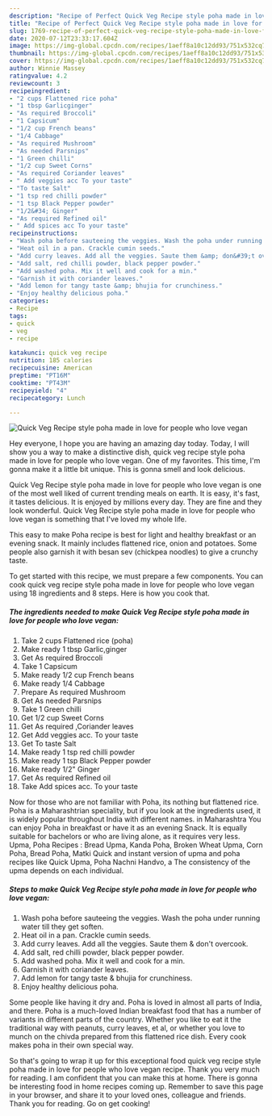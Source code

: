 ```yaml
---
description: "Recipe of Perfect Quick Veg Recipe style poha made in love for people who love vegan"
title: "Recipe of Perfect Quick Veg Recipe style poha made in love for people who love vegan"
slug: 1769-recipe-of-perfect-quick-veg-recipe-style-poha-made-in-love-for-people-who-love-vegan
date: 2020-07-12T23:33:17.604Z
image: https://img-global.cpcdn.com/recipes/1aeff8a10c12dd93/751x532cq70/quick-veg-recipe-style-poha-made-in-love-for-people-who-love-vegan-recipe-main-photo.jpg
thumbnail: https://img-global.cpcdn.com/recipes/1aeff8a10c12dd93/751x532cq70/quick-veg-recipe-style-poha-made-in-love-for-people-who-love-vegan-recipe-main-photo.jpg
cover: https://img-global.cpcdn.com/recipes/1aeff8a10c12dd93/751x532cq70/quick-veg-recipe-style-poha-made-in-love-for-people-who-love-vegan-recipe-main-photo.jpg
author: Winnie Massey
ratingvalue: 4.2
reviewcount: 3
recipeingredient:
- "2 cups Flattened rice poha"
- "1 tbsp Garlicginger"
- "As required Broccoli"
- "1 Capsicum"
- "1/2 cup French beans"
- "1/4 Cabbage"
- "As required Mushroom"
- "As needed Parsnips"
- "1 Green chilli"
- "1/2 cup Sweet Corns"
- "As required Coriander leaves"
- " Add veggies acc To your taste"
- "To taste Salt"
- "1 tsp red chilli powder"
- "1 tsp Black Pepper powder"
- "1/2&#34; Ginger"
- "As required Refined oil"
- " Add spices acc To your taste"
recipeinstructions:
- "Wash poha before sauteeing the veggies. Wash the poha under running water till they get soften."
- "Heat oil in a pan. Crackle cumin seeds."
- "Add curry leaves. Add all the veggies. Saute them &amp; don&#39;t overcook."
- "Add salt, red chilli powder, black pepper powder."
- "Add washed poha. Mix it well and cook for a min."
- "Garnish it with coriander leaves."
- "Add lemon for tangy taste &amp; bhujia for crunchiness."
- "Enjoy healthy delicious poha."
categories:
- Recipe
tags:
- quick
- veg
- recipe

katakunci: quick veg recipe 
nutrition: 185 calories
recipecuisine: American
preptime: "PT16M"
cooktime: "PT43M"
recipeyield: "4"
recipecategory: Lunch

---
```



![Quick Veg Recipe style poha made in love for people who love vegan](https://img-global.cpcdn.com/recipes/1aeff8a10c12dd93/751x532cq70/quick-veg-recipe-style-poha-made-in-love-for-people-who-love-vegan-recipe-main-photo.jpg)

Hey everyone, I hope you are having an amazing day today. Today, I will show you a way to make a distinctive dish, quick veg recipe style poha made in love for people who love vegan. One of my favorites. This time, I'm gonna make it a little bit unique. This is gonna smell and look delicious.

Quick Veg Recipe style poha made in love for people who love vegan is one of the most well liked of current trending meals on earth. It is easy, it's fast, it tastes delicious. It is enjoyed by millions every day. They are fine and they look wonderful. Quick Veg Recipe style poha made in love for people who love vegan is something that I've loved my whole life.

This easy to make Poha recipe is best for light and healthy breakfast or an evening snack. It mainly includes flattened rice, onion and potatoes. Some people also garnish it with besan sev (chickpea noodles) to give a crunchy taste.


To get started with this recipe, we must prepare a few components. You can cook quick veg recipe style poha made in love for people who love vegan using 18 ingredients and 8 steps. Here is how you cook that.

<!--inarticleads1-->

##### The ingredients needed to make Quick Veg Recipe style poha made in love for people who love vegan:

1. Take 2 cups Flattened rice (poha)
1. Make ready 1 tbsp Garlic,ginger
1. Get As required Broccoli
1. Take 1 Capsicum
1. Make ready 1/2 cup French beans
1. Make ready 1/4 Cabbage
1. Prepare As required Mushroom
1. Get As needed Parsnips
1. Take 1 Green chilli
1. Get 1/2 cup Sweet Corns
1. Get As required ,Coriander leaves
1. Get  Add veggies acc. To your taste
1. Get To taste Salt
1. Make ready 1 tsp red chilli powder
1. Make ready 1 tsp Black Pepper powder
1. Make ready 1/2&#34; Ginger
1. Get As required Refined oil
1. Take  Add spices acc. To your taste


Now for those who are not familiar with Poha, its nothing but flattened rice. Poha is a Maharashtrian speciality, but if you look at the ingredients used, it is widely popular throughout India with different names. in Maharashtra You can enjoy Poha in breakfast or have it as an evening Snack. It is equally suitable for bachelors or who are living alone, as it requires very less. Upma, Poha Recipes : Bread Upma, Kanda Poha, Broken Wheat Upma, Corn Poha, Bread Poha, Matki Quick and instant version of upma and poha recipes like Quick Upma, Poha Nachni Handvo, a The consistency of the upma depends on each individual. 

<!--inarticleads2-->

##### Steps to make Quick Veg Recipe style poha made in love for people who love vegan:

1. Wash poha before sauteeing the veggies. Wash the poha under running water till they get soften.
1. Heat oil in a pan. Crackle cumin seeds.
1. Add curry leaves. Add all the veggies. Saute them &amp; don&#39;t overcook.
1. Add salt, red chilli powder, black pepper powder.
1. Add washed poha. Mix it well and cook for a min.
1. Garnish it with coriander leaves.
1. Add lemon for tangy taste &amp; bhujia for crunchiness.
1. Enjoy healthy delicious poha.


Some people like having it dry and. Poha is loved in almost all parts of India, and there. Poha is a much-loved Indian breakfast food that has a number of variants in different parts of the country. Whether you like to eat it the traditional way with peanuts, curry leaves, et al, or whether you love to munch on the chivda prepared from this flattened rice dish. Every cook makes poha in their own special way. 

So that's going to wrap it up for this exceptional food quick veg recipe style poha made in love for people who love vegan recipe. Thank you very much for reading. I am confident that you can make this at home. There is gonna be interesting food in home recipes coming up. Remember to save this page in your browser, and share it to your loved ones, colleague and friends. Thank you for reading. Go on get cooking!
